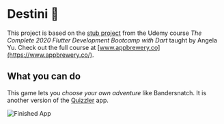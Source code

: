 # Destini 🤔

This project is based on the [stub project](https://github.com/londonappbrewery/destini-challenge-starting) from the Udemy course *The Complete 2020 Flutter Development Bootcamp with Dart* taught by Angela Yu. Check out the full course at [www.appbrewery.co](https://www.appbrewery.co/).

## What you can do

This game lets you *choose your own adventure* like Bandersnatch. It is another version of the [Quizzler](https://github.com/Stevemaster92/flutter-quizzler) app.

![Finished App](https://github.com/londonappbrewery/Images/blob/master/Destini.gif)